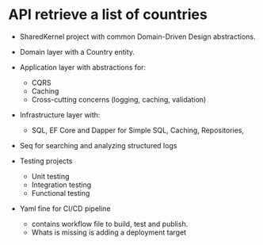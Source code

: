 # API retrieve a list of countries


- SharedKernel project with common Domain-Driven Design abstractions.
- Domain layer with a Country entity.
- Application layer with abstractions for:
    - CQRS
    - Caching
    - Cross-cutting concerns (logging, caching, validation)
- Infrastructure layer with:
    - SQL, EF Core and Dapper for Simple SQL, Caching, Repositories, 
- Seq for searching and analyzing structured logs
    
- Testing projects
    - Unit testing
    - Integration testing
    - Functional testing
- Yaml fine for CI/CD pipeline
  - contains workflow file to build, test and publish.
  - Whats is missing is adding a deployment target
